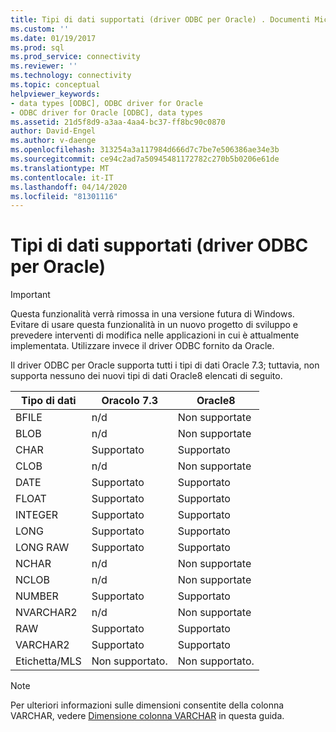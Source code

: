 ```yaml
---
title: Tipi di dati supportati (driver ODBC per Oracle) . Documenti Microsoft
ms.custom: ''
ms.date: 01/19/2017
ms.prod: sql
ms.prod_service: connectivity
ms.reviewer: ''
ms.technology: connectivity
ms.topic: conceptual
helpviewer_keywords:
- data types [ODBC], ODBC driver for Oracle
- ODBC driver for Oracle [ODBC], data types
ms.assetid: 21d5f8d9-a3aa-4aa4-bc37-ff8bc90c0870
author: David-Engel
ms.author: v-daenge
ms.openlocfilehash: 313254a3a117984d666d7c7be7e506386ae34e3b
ms.sourcegitcommit: ce94c2ad7a50945481172782c270b5b0206e61de
ms.translationtype: MT
ms.contentlocale: it-IT
ms.lasthandoff: 04/14/2020
ms.locfileid: "81301116"
---
```

# <a name="supported-data-types-odbc-driver-for-oracle"></a>Tipi di dati supportati (driver ODBC per Oracle)
> [!IMPORTANT]  
>  Questa funzionalità verrà rimossa in una versione futura di Windows. Evitare di usare questa funzionalità in un nuovo progetto di sviluppo e prevedere interventi di modifica nelle applicazioni in cui è attualmente implementata. Utilizzare invece il driver ODBC fornito da Oracle.  
  
 Il driver ODBC per Oracle supporta tutti i tipi di dati Oracle 7.3; tuttavia, non supporta nessuno dei nuovi tipi di dati Oracle8 elencati di seguito.  
  
|Tipo di dati|Oracolo 7.3|Oracle8|  
|---------------|----------------|-------------|  
|BFILE|n/d|Non supportate|  
|BLOB|n/d|Non supportate|  
|CHAR|Supportato|Supportato|  
|CLOB|n/d|Non supportate|  
|DATE|Supportato|Supportato|  
|FLOAT|Supportato|Supportato|  
|INTEGER|Supportato|Supportato|  
|LONG|Supportato|Supportato|  
|LONG RAW|Supportato|Supportato|  
|NCHAR|n/d|Non supportate|  
|NCLOB|n/d|Non supportate|  
|NUMBER|Supportato|Supportato|  
|NVARCHAR2|n/d|Non supportate|  
|RAW|Supportato|Supportato|  
|VARCHAR2|Supportato|Supportato|  
|Etichetta/MLS|Non supportato.|Non supportato.|  
  
> [!NOTE]  
>  Per ulteriori informazioni sulle dimensioni consentite della colonna VARCHAR, vedere [Dimensione colonna VARCHAR](../../odbc/microsoft/varchar-column-size-odbc-driver-for-oracle.md) in questa guida.
